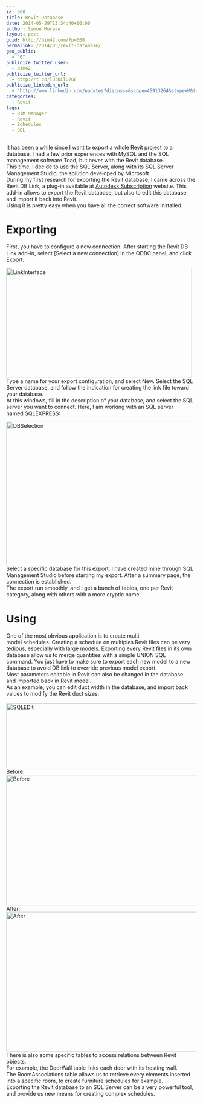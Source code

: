 ```yaml
---
id: 368
title: Revit Database
date: 2014-05-29T13:34:40+00:00
author: Simon Moreau
layout: post
guid: http://bim42.com/?p=368
permalink: /2014/05/revit-database/
geo_public:
  - "0"
publicize_twitter_user:
  - bim42
publicize_twitter_url:
  - http://t.co/lU3OLlU7GE
publicize_linkedin_url:
  - 'http://www.linkedin.com/updates?discuss=&scope=45913264&stype=M&topic=5877773838359490560&type=U&a=z1uM'
categories:
  - Revit
tags:
  - BIM Manager
  - Revit
  - Schedules
  - SQL
---
```

<div>
  It has been a while since I want to export a whole Revit project to a database. I had a few prior experiences with MySQL and the SQL management software Toad, but never with the Revit database.
</div>

<div>
  This time, I decide to use the SQL Server, along with its SQL Server Management Studio, the solution developed by Microsoft.
</div>

<div>
  During my first research for exporting the Revit database, I came across the Revit DB Link, a plug-in available at <a title="Autodesk Subscription" href="https://subscription.autodesk.com/">Autodesk Subscription</a> website. This add-in allows to export the Revit database, but also to edit this database and import it back into Revit.
</div>

<div>
  Using it is pretty easy when you have all the correct software installed.</p>
</div>

# Exporting

<div>
  First, you have to configure a new connection. After starting the Revit DB Link add-in, select [Select a new connection] in the ODBC panel, and click Export:</p>
</div>

<div>
  <a href="http://bim42.com/wp-content/uploads/2014/05/linkinterface.png"><img class="aligncenter size-full wp-image-371" src="http://bim42.com/wp-content/uploads/2014/05/linkinterface.png" alt="LinkInterface" width="491" height="290" srcset="https://bim42.com/wp-content/uploads/2014/05/linkinterface.png 491w, https://bim42.com/wp-content/uploads/2014/05/linkinterface-300x177.png 300w" sizes="(max-width: 491px) 100vw, 491px" /></a>Type a name for your export configuration, and select New. Select the SQL Server database, and follow the indication for creating the link file toward your database.
</div>

<div>
  At this windows, fill in the description of your database, and select the SQL server you want to connect. Here, I am working with an SQL server named SQLEXPRESS:</p>
</div>

<div>
  <a href="http://bim42.com/wp-content/uploads/2014/05/dbselection.png"><img class="aligncenter size-full wp-image-373" src="http://bim42.com/wp-content/uploads/2014/05/dbselection.png" alt="DBSelection" width="534" height="379" /></a>
</div>

<div>
  Select a specific database for this export. I have created mine through SQL Management Studio before starting my export. After a summary page, the connection is established.
</div>

<div>
  The export run smoothly, and I get a bunch of tables, one per Revit category, along with others with a more cryptic name.</p>
</div>

# Using

<div>
  One of the most obvious application is to create multi-model schedules. Creating a schedule on multiples Revit files can be very tedious, especially with large models. Exporting every Revit files in its own database allow us to merge quantities with a simple UNION SQL command. You just have to make sure to export each new model to a new database to avoid DB link to override previous model export.
</div>

<div>
</div>

<div>
  Most parameters editable in Revit can also be changed in the database and imported back in Revit model.
</div>

<div>
  As an example, you can edit duct width in the database, and import back values to modify the Revit duct sizes:
</div>

<div>
   <img class="aligncenter size-full wp-image-372" src="http://bim42.com/wp-content/uploads/2014/05/sqledit.png" alt="SQLEDit" width="579" height="172" srcset="https://bim42.com/wp-content/uploads/2014/05/sqledit.png 579w, https://bim42.com/wp-content/uploads/2014/05/sqledit-300x89.png 300w" sizes="(max-width: 579px) 100vw, 579px" />
</div>

<div>
  Before:
</div>

<div>
  <a href="http://bim42.com/wp-content/uploads/2014/05/before.png"><img class="aligncenter size-full wp-image-370" src="http://bim42.com/wp-content/uploads/2014/05/before.png" alt="Before" width="584" height="345" srcset="https://bim42.com/wp-content/uploads/2014/05/before.png 745w, https://bim42.com/wp-content/uploads/2014/05/before-300x177.png 300w" sizes="(max-width: 584px) 100vw, 584px" /></a>After:
</div>

<div>
  <a href="http://bim42.com/wp-content/uploads/2014/05/after.png"><img class="aligncenter size-full wp-image-369" src="http://bim42.com/wp-content/uploads/2014/05/after.png" alt="After" width="584" height="369" srcset="https://bim42.com/wp-content/uploads/2014/05/after.png 715w, https://bim42.com/wp-content/uploads/2014/05/after-300x189.png 300w" sizes="(max-width: 584px) 100vw, 584px" /></a>
</div>

<div>
  There is also some specific tables to access relations between Revit objects.<br /> For example, the DoorWall table links each door with its hosting wall. The RoomAssociations table allows us to retrieve every elements inserted into a specific room, to create furniture schedules for example.
</div>

<div>
</div>

<div>
  Exporting the Revit database to an SQL Server can be a very powerful tool, and provide us new means for creating complex schedules.</p>
</div>